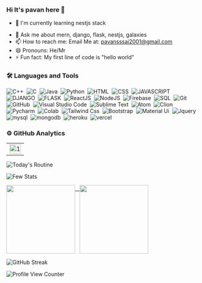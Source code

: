 ### Hi It's pavan here 👋

<!--
**pavan2108/pavan2108** is a ✨ _special_ ✨ repository because its `README.md` (this file) appears on your GitHub profile.

Here are some ideas to get you started:
-->
<!-- - 🔭 I’m currently working on ... -->
- 🌱 I'm currently learning nestjs stack
<!-- - 👯 I’m looking to collaborate on ... -->
<!-- - 🤔 I’m looking for help with ... -->
- 💬 Ask me about mern, django, flask, nestjs, galaxies
- 📫 How to reach me: Email Me at: pavansssai2001@gmail.com
- 😄 Pronouns: He/Mr
- ⚡ Fun fact: My first line of code is "hello world"

### 🛠 Languages and Tools
![C++](https://img.shields.io/badge/-C++-05122A?style=flat&logo=C%2B%2B&logoColor=00599C)&nbsp;
![C](https://img.shields.io/badge/-C-05122A?style=flat&logo=C&logoColor=A8B9CC)&nbsp;
![Java](https://img.shields.io/badge/-Java-05122A?style=flat&logo=java)&nbsp;
![Python](https://img.shields.io/badge/-Python-05122A?style=flat&logo=python)&nbsp;
![HTML](https://img.shields.io/badge/-HTML-05122A?style=flat&logo=HTML5)&nbsp;
![CSS](https://img.shields.io/badge/-CSS-05122A?style=flat&logo=CSS3&logoColor=1572B6)&nbsp;
![JAVASCRIPT](https://img.shields.io/badge/JavaScript-05122A?style=flat&logo=javascript&logoColor=yellow)&nbsp;
![DJANGO](https://img.shields.io/badge/Django-05122A?style=flat&logo=django&logoColor=white)&nbsp;
![FLASK](https://img.shields.io/badge/Flask-05122A?style=flat&logo=flask&logoColor=white)&nbsp;
![ReactJS](https://img.shields.io/badge/-ReactJS-05122A?style=flat&logo=react&logoColor=42A5F5)&nbsp;
![NodeJS](https://img.shields.io/badge/-NodeJS-05122A?style=flat&logo=nodedotjs&logoColor=42A5F5)&nbsp;
![Firebase](https://img.shields.io/badge/-Firebase-05122A?style=flat&logo=firebase&logoColor=42A5F5)&nbsp;
![SQL](https://img.shields.io/badge/-MySQL-05122A?style=flat&logo=mysql&logoColor=42A5F5)&nbsp;
![Git](https://img.shields.io/badge/-Git-05122A?style=flat&logo=git)&nbsp;
![GitHub](https://img.shields.io/badge/-GitHub-05122A?style=flat&logo=github)&nbsp;
![Visual Studio Code](https://img.shields.io/badge/-Visual%20Studio%20Code-05122A?style=flat&logo=visual-studio-code&logoColor=007ACC)&nbsp;
![Sublime Text](https://img.shields.io/badge/-Sublime_Text-05122A?style=flat&logo=sublime-text&logoColor=FF9800)&nbsp;
![Atom](https://img.shields.io/badge/Atom-05122A?style=flat&logo=Atom&logoColor=white)&nbsp;
![Clion](https://img.shields.io/badge/CLion-05122A?style=flat&logo=clion&logoColor=skyblue)&nbsp;
![Pycharm](https://img.shields.io/badge/PyCharm-05122A.svg?&style=flat&logo=PyCharm&logoColor=palegreen)&nbsp;
![Colab](https://img.shields.io/badge/Colab-05122A?style=flat&logo=googlecolab&color=525252)&nbsp;
![Tailwind Css](https://img.shields.io/badge/Tailwind_CSS-05122A?style=flat&logo=tailwind-css&logoColor=white)&nbsp;
![Bootstrap](https://img.shields.io/badge/Bootstrap-05122A?style=flat&logo=bootstrap&logoColor=white)&nbsp;
![Material Ui](https://img.shields.io/badge/Material--UI-05122A?style=flat&logo=material-ui&logoColor=white)&nbsp;
![Jquery](https://img.shields.io/badge/jQuery-05122A?style=flat&logo=jquery&logoColor=white)&nbsp;
![mysql](https://img.shields.io/badge/MySQL-05122A?style=for-the-badge&logo=mysql&logoColor=white)&nbsp;
![mongodb](https://img.shields.io/badge/MongoDB-05122A?style=flat&logo=mongodb&logoColor=green)&nbsp;
![heroku](https://img.shields.io/badge/Heroku-05122A?style=flat&logo=heroku&logoColor=white)&nbsp;
![vercel](https://img.shields.io/badge/Vercel-05122A?style=flat&logo=vercel&logoColor=white)&nbsp;



### ⚙️ GitHub Analytics

<table>
  <tr>
    <td><img src="https://github-profile-summary-cards.vercel.app/api/cards/profile-details?username=pavan2108&theme=monokai"  display=block width=100% height=auto  alt="1" ></td>
   </tr> 
</table>

![Today's Routine](http://github-profile-summary-cards.vercel.app/api/cards/productive-time?username=pavan2108&theme=monokai&utcOffset=8)

![Few Stats](https://github-profile-trophy.vercel.app/?username=pavan2108&theme=onedark)

<p>
<a href="https://github.com/pavan2108">
  <img height="180em" align=top src="https://github-readme-stats-eight-theta.vercel.app/api?username=pavan2108&show_icons=true&theme=algolia&include_all_commits=true&count_private=true"/> &nbsp
  <img height="180em" align=top src="https://github-readme-stats-eight-theta.vercel.app/api/top-langs/?username=pavan2108&layout=compact&langs_count=8&theme=algolia"/>
</a>
</p>


![GitHub Streak](https://streak-stats.demolab.com?user=pavan2108&theme=algolia)




![Profile View Counter](https://komarev.com/ghpvc/?username=pavan2108&style=plastic&label=PROFILE+VIEWS)
